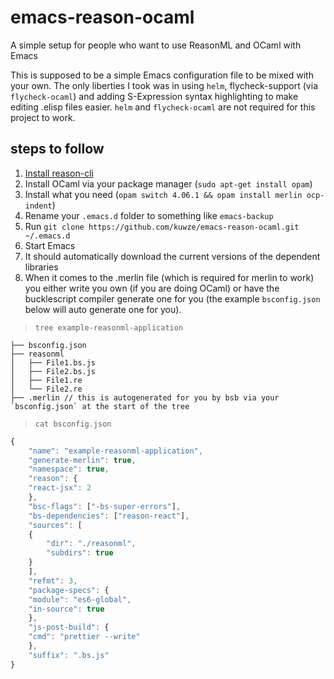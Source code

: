# emacs-reason-ocaml
A simple setup for people who want to use ReasonML and OCaml with Emacs

This is supposed to be a simple Emacs configuration file to be mixed with your own. The only liberties I took was in using `helm`, flycheck-support (via `flycheck-ocaml`) and adding S-Expression syntax highlighting to make editing .elisp files easier. `helm` and `flycheck-ocaml` are not required for this project to work.


## steps to follow
1. [Install reason-cli](https://github.com/reasonml/reason-cli)
1. Install OCaml via your package manager (`sudo apt-get install opam`)
1. Install what you need (`opam switch 4.06.1 && opam install merlin ocp-indent`)
1. Rename your `.emacs.d` folder to something like `emacs-backup`
1. Run `git clone https://github.com/kuwze/emacs-reason-ocaml.git ~/.emacs.d`
1. Start Emacs
1. It should automatically download the current versions of the dependent libraries
1. When it comes to the .merlin file (which is required for merlin to work) you either write you own (if you are doing OCaml) or have the bucklescript compiler generate one for you (the example `bsconfig.json` below will auto generate one for you).

> `tree example-reasonml-application`
```
├── bsconfig.json
├── reasonml
│   ├── File1.bs.js
│   ├── File2.bs.js
│   ├── File1.re
│   └── File2.re
├── .merlin // this is autogenerated for you by bsb via your `bsconfig.json` at the start of the tree
```

> `cat bsconfig.json`

```javascript
{
    "name": "example-reasonml-application",
    "generate-merlin": true,
    "namespace": true,
    "reason": {
	"react-jsx": 2
    },
    "bsc-flags": ["-bs-super-errors"],
    "bs-dependencies": ["reason-react"],
    "sources": [
	{
	    "dir": "./reasonml",
	    "subdirs": true
	}
    ],
    "refmt": 3,
    "package-specs": {
	"module": "es6-global",
	"in-source": true
    },
    "js-post-build": {
	"cmd": "prettier --write"
    },
    "suffix": ".bs.js"
}
```
